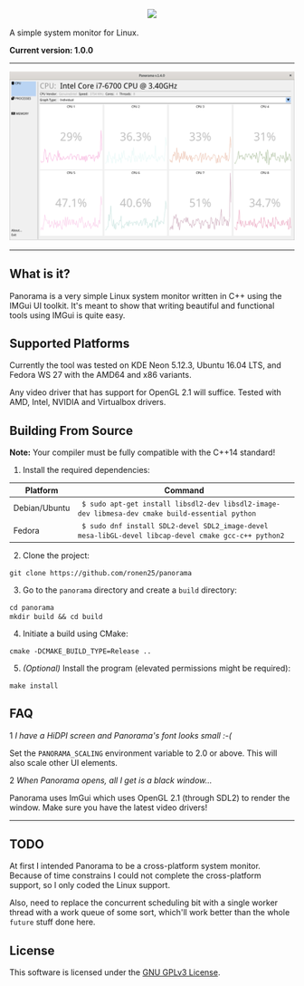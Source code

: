 
<p align="center">
  <img src="https://github.com/ronen25/panorama/blob/master/images/panorama_logo_with_text.png">
</p>

A simple system monitor for Linux.

**Current version: 1.0.0**

-------------

<p align="center">
  <img src="https://github.com/ronen25/panorama/blob/master/images/screenshot.png">
</p>

-------------

What is it?
----------------
Panorama is a very simple Linux system monitor written in C++ using the IMGui UI toolkit. It's meant to show that writing beautiful and functional tools using IMGui is quite easy.

Supported Platforms
-----------------------
Currently the tool was tested on KDE Neon 5.12.3, Ubuntu 16.04 LTS, and Fedora WS 27 with the AMD64 and x86 variants.

Any video driver that has support for OpenGL 2.1 will suffice. Tested with AMD, Intel, NVIDIA and Virtualbox drivers.

Building From Source
--------------------
**Note:** Your compiler must be fully compatible with the C++14 standard!

1) Install the required dependencies:

|Platform|Command|
|--------|-------|
| Debian/Ubuntu | ``` $ sudo apt-get install libsdl2-dev libsdl2-image-dev libmesa-dev cmake build-essential python```|
| Fedora | ``` $ sudo dnf install SDL2-devel SDL2_image-devel mesa-libGL-devel libcap-devel cmake gcc-c++ python2```|

2) Clone the project:

```
git clone https://github.com/ronen25/panorama
```

3) Go to the `panorama` directory and create a `build` directory:
```
cd panorama
mkdir build && cd build
```

4) Initiate a build using CMake:
```
cmake -DCMAKE_BUILD_TYPE=Release ..
```

5) _(Optional)_ Install the program (elevated permissions might be required):
```
make install
```

FAQ
------
1 *I have a HiDPI screen and Panorama's font looks small :-(*

Set the `PANORAMA_SCALING` environment variable to 2.0 or above.
This will also scale other UI elements.

2 *When Panorama opens, all I get is a black window...*

Panorama uses ImGui which uses OpenGL 2.1 (through SDL2) to render the window.
Make sure you have the latest video drivers!

----------------------

TODO
------
At first I intended Panorama to be a cross-platform system monitor. Because of time constrains I could not complete
the cross-platform support, so I only coded the Linux support.

Also, need to replace the concurrent scheduling bit with a single worker
thread with a work queue of some sort, which'll work better than the whole ```future``` stuff done here.

License
--------
This software is licensed under the [GNU GPLv3 License](https://www.gnu.org/licenses/gpl-3.0.en.html).
